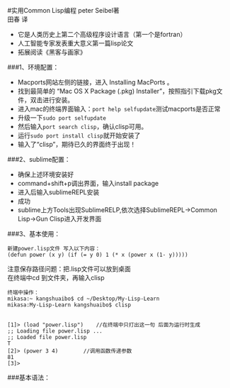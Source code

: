#实用Common Lisp编程
peter Seibel著   
田春 译    

- 它是人类历史上第二个高级程序设计语言（第一个是fortran）
- 人工智能专家发表重大意义第一篇lisp论文
- 拓展阅读《黑客与画家》


###1、环境配置：  
- Macports网站左侧的链接，进入 Installing MacPorts 。 
- 找到最简单的 “Mac OS X Package (.pkg) Installer”，按照指引下载pkg文件，双击进行安装。
- 进入mac的终端界面输入：```port help selfupdate```测试macports是否正常
- 升级一下```sudo port selfupdate```
- 然后输入```port search clisp```，确认clisp可用。 
- 运行```sudo port install clisp```就开始安装了
- 输入了“clisp”，期待已久的界面终于出现！ 


###2、sublime配置：
- 确保上述环境安装好
- command+shift+p调出界面，输入install package
- 进入后输入sublimeREPL安装
- 成功
- sublime上方Tools出现SublimeRELP,依次选择SublimeREPL->Common Lisp->Gun Clisp进入开发界面

###3、基本使用：
```
新建power.lisp文件 写入以下内容：
(defun power (x y) (if (= y 0) 1 (* x (power x (1- y))))) 

```
注意保存路径问题：把.lisp文件可以放到桌面  
在终端中cd 到文件夹，再输入clisp

```
终端中操作：
mikasa:~ kangshuaibo$ cd ~/Desktop/My-Lisp-Learn   
mikasa:My-Lisp-Learn kangshuaibo$ clisp
```

```

[1]> (load "power.lisp")	//在终端中只打出这一句 后面为运行时生成
;; Loading file power.lisp ...
;; Loaded file power.lisp
T
[2]> (power 3 4)		//调用函数传递参数
81
[3]> 

```

###基本语法：



